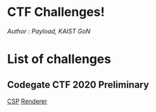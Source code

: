 # CTF Challenges!

*Author : Payload, KAIST GoN*

# List of challenges

## Codegate CTF 2020 Preliminary
[CSP](./2020/Codegate-Qual/CSP)
[Renderer](./2020/Codegate-Qual/Renderer)
